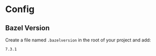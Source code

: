 # Config

## Bazel Version

Create a file named `.bazelversion` in the root of your project and add:

```starlark
7.3.1
```